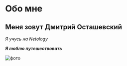 # Обо мне

## Меня зовут Дмитрий Осташевский

_Я учусь на Netology_

***Я люблю путешествовать***

![фото](https://i.paste.pics/JS6S7.png)

